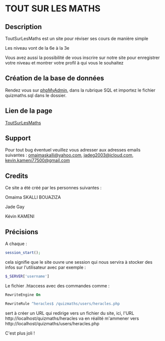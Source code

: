 # TOUT SUR LES MATHS
## Description
ToutSurLesMaths est un site pour réviser ses cours de manière simple

Les niveau vont de la 6e à la 3e

Vous avez aussi la possibilité de vous inscrire sur notre site pour enregistrer votre niveau et montrer votre profil à qui vous le souhaitez

## Création de la base de données
Rendez vous sur [phpMyAdmin](http://localhost/mysql/), dans la rubrique SQL et importez le fichier quizmaths.sql dans le dossier.

## Lien de la page
[ToutSurLesMaths](http://localhost/quizmaths/)

## Support
Pour tout bug éventuel veuillez vous adresser aux adresses emails suivantes :
omaimaskalli@yahoo.com,
jadeg2003@icloud.com,
kevin.kameni77500@gmail.com

## Credits
Ce site a été créé par les personnes suivantes :

Omaima SKALLI BOUAZIZA

Jade Gay

Kévin KAMENI

## Précisions
A chaque :
```php
session_start();
```
cela signifie que le site ouvre une session qui nous servira à stocker des infos sur l'utilisateur avec par exemple :
```php
$_SERVER['username']
```
Le fichier .htaccess avec des commandes comme :

```apache
RewriteEngine On

RewriteRule ^heracles$ /quizmaths/users/heracles.php
```
sert à créer un URL qui redirige vers un fichier du site, ici, l'URL http://localhost/quizmaths/heracles va en réalité m'ammener vers http://localhost/quizmaths/users/heracles.php

C'est plus joli !